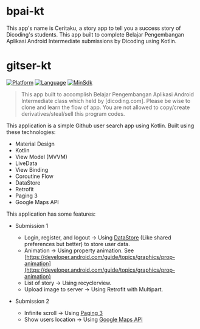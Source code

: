 # bpai-kt
This app's name is Ceritaku, a story app to tell you a success story of Dicoding's students. This app built to complete Belajar Pengembangan Aplikasi Android Intermediate submissions by Dicoding using Kotlin.

# gitser-kt

[![Platform](https://img.shields.io/badge/platform-Android-green)](https://github.com/yumtaufikhidayat/gitser-kt/blob/main/build.gradle)
[![Language](https://img.shields.io/badge/language-Kotlin-blue)](https://github.com/yumtaufikhidayat/gitser-kt/blob/main/build.gradle)
[![MinSdk](https://img.shields.io/badge/minsdk-23-red)](https://github.com/yumtaufikhidayat/gitser-kt/blob/main/build.gradle)

> This app built to accomplish Belajar Pengembangan Aplikasi Android Intermediate class which held by [dicoding.com]. Please be wise to clone and learn the flow of app. You are not allowed to copy/create derivatives/steal/sell this program codes.

This application is a simple Github user search app using Kotlin. Built using these technologies:
- Material Design
- Kotlin
- View Model (MVVM)
- LiveData
- View Binding
- Coroutine Flow
- DataStore
- Retrofit
- Paging 3
- Google Maps API

This application has some features:
- Submission 1
  - Login, register, and logout -> Using [DataStore](https://developer.android.com/topic/libraries/architecture/datastore) (Like shared preferences but better) to store user data.
  - Animation -> Using property animation. See [https://developer.android.com/guide/topics/graphics/prop-animation](https://developer.android.com/guide/topics/graphics/prop-animation)
  - List of story -> Using recyclerview.
  - Upload image to server -> Using Retrofit with Multipart.

- Submission 2
  - Infinite scroll -> Using [Paging 3](https://developer.android.com/topic/libraries/architecture/paging/v3-migration)
  - Show users location -> Using [Google Maps API](https://developers.google.com/maps/documentation/android-sdk)
